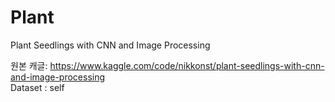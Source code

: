 # Plant
Plant Seedlings with CNN and Image Processing

원본 캐글: https://www.kaggle.com/code/nikkonst/plant-seedlings-with-cnn-and-image-processing   
Dataset : self
